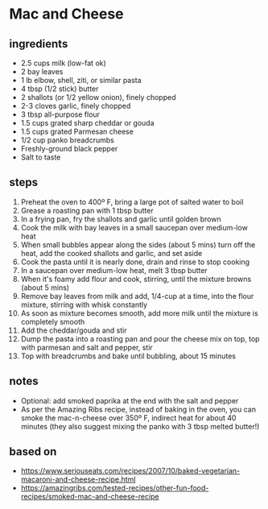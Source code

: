 # Mac and Cheese

## ingredients
* 2.5 cups milk (low-fat ok)  
* 2 bay leaves  
* 1 lb elbow, shell, ziti, or similar pasta  
* 4 tbsp (1/2 stick) butter  
* 2 shallots (or 1/2 yellow onion), finely chopped  
* 2-3 cloves garlic, finely chopped  
* 3 tbsp all-purpose flour  
* 1.5 cups grated sharp cheddar or gouda  
* 1.5 cups grated Parmesan cheese  
* 1/2 cup panko breadcrumbs  
* Freshly-ground black pepper  
* Salt to taste

## steps
1. Preheat the oven to 400º F, bring a large pot of salted water to boil  
2. Grease a roasting pan with 1 tbsp butter  
3. In a frying pan, fry the shallots and garlic until golden brown  
3. Cook the milk with bay leaves in a small saucepan over medium-low heat  
4. When small bubbles appear along the sides (about 5 mins) turn off the heat, add the cooked shallots and garlic, and set aside  
5. Cook the pasta until it is nearly done, drain and rinse to stop cooking  
6. In a saucepan over medium-low heat, melt 3 tbsp butter  
7. When it's foamy add flour and cook, stirring, until the mixture browns (about 5 mins)  
8. Remove bay leaves from milk and add, 1/4-cup at a time, into the flour mixture, stirring with  whisk constantly  
9. As soon as mixture becomes smooth, add more milk until the mixture is completely smooth  
10. Add the cheddar/gouda and stir  
11. Dump the pasta into a roasting pan and pour the cheese mix on top, top with parmesan and salt and pepper, stir  
12. Top with breadcrumbs and bake until bubbling, about 15 minutes  

## notes
* Optional: add smoked paprika at the end with the salt and pepper  
* As per the Amazing Ribs recipe, instead of baking in the oven, you can smoke the mac-n-cheese over 350º F, indirect heat for about 40 minutes (they also suggest mixing the panko with 3 tbsp melted butter!)  

## based on
* https://www.seriouseats.com/recipes/2007/10/baked-vegetarian-macaroni-and-cheese-recipe.html
* https://amazingribs.com/tested-recipes/other-fun-food-recipes/smoked-mac-and-cheese-recipe  

